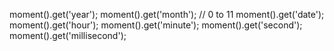 moment().get('year'); moment().get('month'); // 0 to 11 moment().get('date'); moment().get('hour'); moment().get('minute'); moment().get('second'); moment().get('millisecond');

